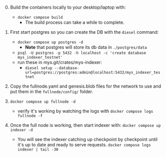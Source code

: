 
0. Build the containers locally to your desktop/laptop with:
   - `docker compose build`
      - The build process can take a while to complete.

1. First start postgres so you can create the DB with the `diesel` command:
	- `docker compose up postgres -d`
	  * **Note** that postgres will store its db data in `./postgres/data`
	- `psql -U postgres -p 5432 -h localhost -c 'create database mys_indexer_testnet'`
	- run these in mys.git/crates/mys-indexer:
      * `diesel setup --database-url=postgres://postgres:admin@localhost:5432/mys_indexer_testnet`

2. Copy the fullnode.yaml and genesis.blob files for the network to use and put them in the `fullnode/config/` folder.

3. `docker compose up fullnode -d`
   - verify it's working by watching the logs with `docker compose logs fullnode -f`

4. Once the full node is working, then start indexer with:  `docker compose up indexer -d`

	- You will see the indexer catching up checkpoint by checkpoint until it's up to date and ready to serve requests.
	  `docker compose logs indexer | tail -30`
